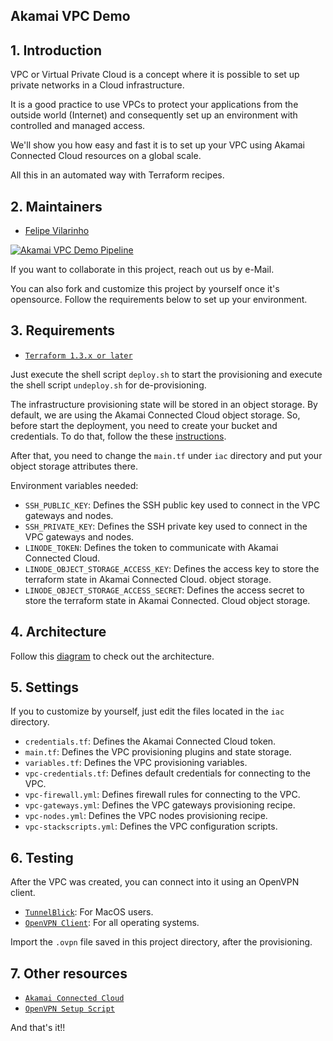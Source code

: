 ## Akamai VPC Demo

## 1. Introduction

VPC or Virtual Private Cloud is a concept where it is possible to set up private networks in a Cloud infrastructure.

It is a good practice to use VPCs to protect your applications from the outside world (Internet) and consequently 
set up an environment with controlled and managed access.

We'll show you how easy and fast it is to set up your VPC using Akamai Connected Cloud resources on a global scale.

All this in an automated way with Terraform recipes.

## 2. Maintainers

- [Felipe Vilarinho](https://www.linkedin.com/in/fvilarinho)

[![Akamai VPC Demo Pipeline](https://github.com/fvilarinho/akamai-vpc-demo/actions/workflows/pipeline.yml/badge.svg)](https://github.com/fvilarinho/akamai-vpc-demo/actions/workflows/pipeline.yml)

If you want to collaborate in this project, reach out us by e-Mail.

You can also fork and customize this project by yourself once it's opensource. 
Follow the requirements below to set up your environment.

## 3. Requirements

- [`Terraform 1.3.x or later`](https://www.terraform.io)

Just execute the shell script `deploy.sh` to start the provisioning and execute the shell script `undeploy.sh` for
de-provisioning.

The infrastructure provisioning state will be stored in an object storage. By default, we are using the Akamai Connected
Cloud object storage. So, before start the deployment, you need to create your bucket and credentials. To do that, 
follow the these [instructions](https://www.linode.com/docs/products/storage/object-storage/get-started/).

After that, you need to change the `main.tf` under `iac` directory and put your object storage attributes there.

Environment variables needed:

- `SSH_PUBLIC_KEY`: Defines the SSH public key used to connect in the VPC gateways and nodes.
- `SSH_PRIVATE_KEY`: Defines the SSH private key used to connect in the VPC gateways and nodes.
- `LINODE_TOKEN`: Defines the token to communicate with Akamai Connected Cloud.
- `LINODE_OBJECT_STORAGE_ACCESS_KEY`: Defines the access key to store the terraform state in Akamai Connected Cloud. 
object storage.
- `LINODE_OBJECT_STORAGE_ACCESS_SECRET`: Defines the access secret to store the terraform state in Akamai Connected.
Cloud object storage.

## 4. Architecture

Follow this [diagram](https://viewer.diagrams.net/?tags=%7B%7D&edit=_blank&layers=1&nav=1&title=Virtual%20Private%20Cloud.drawio#R7V1be5pKF%2F41vUwfzuClIAiIiiAnb%2FaDnAUBOeOv%2FwajSRNtk3y7ad27O60G1gzDzDrNO2sN5AvK7LtpYefhPHO95AsCud0XdPIFQWAII8CvgdKfKTgFP1KCInLPtGeCGh29y6Vnah25XvmiYpVlSRXlL4lOlqaeU72g2UWRtS%2Br%2BVny8q65HXhXBNWxk2uqEblVeKbCxOi5gPeiIDzfmkLIx4K9fal8HkkZ2m7WfkNC2S8oU2RZ9Xi07xgvGbh34cvjddx3Sp86Vnhp9Z4L8pbWhKO4nQR7HBc3aMPu6gfkLJ%2FGTurziM%2B9rfoLC4Iiq%2FMvKO1naaWeyTfufiY1XlF53S3Z2NtLi8%2FDB4rjZXuvKnpQ73wVfmbYWWXQCwPbZ%2F5j5JkWfsN6FDsT7bPMg6emn9kCDs6c%2BQCX4LeZBHiUup57Yg1Kt2FUeWpuO0NpC0wD0MJqn5yL%2FShJmCzJitO1qO97hOMAelkVWex9U%2BKSoy0EgZJrdv9YnK%2BFcM3s%2FiWz32IuMvos5qI3mEsk1VnhXnCZONTZpeChPPmKMagAY3l34tGlHBwF59%2BnhrYXgpLVlVdcyKC729dVAe3xthfyz5Sz7ZL2TTlvMQKHsE%2BR87kUeWlUJPoVvxY8ekPwn2ZUT37xmbmeC3zv%2BTQrqjALstRO2Gcq%2Fcz%2BwSqe60hZlp%2BZvvOqqj9PJHZdZS9F4nVRZQ6Xg%2FE%2FnlnnxobjSfftSX8%2BKSu7qMbDZDL0K%2FfSC42LhiE%2FXpC6r2oAyjfljyK%2FTCHIqRxw8ZuuDKfWpZfDyXNnTmeX3nxQRcqsLhzvBxXPegDGE3g%2FavBsp4OMfqhwhZfYVdS8nD9%2Fuvbgn%2ByS78dUYeraRcO3XDSMfpapvgMk%2FGOZTd0dtxH0fhwj%2FIZjvHZqP3aDP9t5oe90XsRdOa%2FL4uZ9BgV9BqAMCtuNgBC%2BKfPsrUvhn2ls2EtbQ6BrWxvdMDX803D9h4D9v0cOxCs53Fhh%2FVo5IDfk8Aq6Gx44hFSvaL4H4P8Awb2arJ4M6rcJ7tbi7Q%2BQAwrdmyfD%2FlBBIPfmym4tTF65Mtp2YgCL%2Flgvhr7GAb%2FbjSG3rOeV0NR6m3pDOAp%2Bl9wAK6qXwrGTKACAeOIAdoIpDKUHhkWOnYzPBfvIdR%2BxvFdGx3O0dBBSnkVpdRozTn%2FBJ0NbAL4%2Fxr9OTb%2BUb5ql3itlOJM%2BTaKvl6w3ooo3I7afJtB3WOGTQJH%2FBHptoq%2BXxb9bot%2B30L8dJdZlZkCWwLM%2BWjf0AD6a%2Bt6I8F0qxhu5mp%2BkJfhLHbkRObkVUf48q6feBkGXZNY1T36YrPrY6uruEljI6CPw8OMRPBf3KBe7hTQoZIsSxAdcFfVudt9PButWGOHfmcLaQh7qEbcEDXkURFGfIujvpLCwa7n%2F0gQWem1D%2FyWwvvy8BNZZQd6OAb83CHyx0zuJAqMfCp78o231DrIq6IciJP8wbt9fEgvF78c5%2Fq4k1rsd2GVj25sODLsvB%2FahvPDH41fvQJU34lcj0oVI8jPN7d7SWCj5Z8rh3tJY6K315yv4vtzuhm2qF3LxFI2qsmLYivrZMeF7leW9ZbbQD62Y%2Fz1yuLvM1kUR%2FjhB3FtmC%2Ft%2BlOPJVU3syt7a5Z%2Frxu4utYUhV1J7Snxc7zP798Sy%2F%2FaK9bcnPK6jA0%2BCw%2F4T3Jc7TlX9qlzVcJMhV8Vqf16u6uNqgt5ZtuqipvcfIfleoPc5tHs70PvxyMp7AtXXGnJWmjfjLNh7H3W4rzgx9v3NDO%2F2J9R700u6vPgyTIWgBGKSrHbBby4qvNYeOvqbnpv6f56P%2B97jiN91EE8B0gt0Q689BHLLQxCfNpFQV2z8FR7iYu3wC1t%2FNv3vWPvHE0ifa%2B2XnPeb1n6xr59n7qdLwcDs%2FpsK5%2FnyuWV5IHwTAXk1QV306lmDHlt81qenrv2NSegdWZFfoHP%2Fn258PE7%2F3kA7jnyKSlzJHKFeyvzh9TrwUcvPV71yJz9D%2FO94jO7fJ%2F63H4lEfpvr%2BHuQ8h1By%2F%2FE%2BYOK5H2J8zp2cyXOaH96gQVtl%2Fnj6y%2F8qBtkR%2BdeEYFuDGu6CbhXlJee%2FEz64RLw6U0VA9tduwyflKEEkC1Kg%2FVJEVBAON9%2BEu0DMMQkAriQs52BNX%2B5ADU6VTbwgYuGllOv%2BssZIOXXsgl%2BEmYbkV%2FJFx70RrwNJrGvxDVsg%2BFPW9l94isNmKzIs8I%2Brf8XXtVmRXyOAtDKvzkK8GHVQF%2Bi%2BYdbcP5pn8QvWfAT1wv%2BzwLrby7M33bHP2NbxLsdNPHbcNnfM%2FR3bIAAzjR%2F9JCPjvpiWZK99RIZWEoVZYOFbbOqyvagQjIUDI8IBSftuJiJ6%2Fl2fTLv17ZZDbpyPQGcbji%2BUKFvnLVrVzZwM4%2BnCJenwHczkU4vlRaaTYNsDH4WqhayWgCO5sPXRGDGc%2FCbscOEKIcKfkLPddYcGHj6TwEavTXg6uigc55ufb6jnOP8KJOnYALXrKHRXGRWsTxpwekOLDxo%2BfQViqqW5oS3bwpilNvGPsoOs1GzhTSOXg3NUPKkR6piW5M1sY5xeYO4iQ5%2BSA%2BtQIOiZyaEGFl7cMg4qdhPAmx%2BmEXZdtqV6OLojlcsLajsToddPdkYOuKm1rETmCno8lRgE3alK1i6RFzEmkVzmuY6HXhThx61pEGeR8eHxESYxDFHsLmc2t6GVcW0YQ9ZuJjk7FihHz%2BrsFt4AIVxx2pe6NNKiOUKHu20WSOSfHXo1hkoUyQsh1RLYaOUJnLAAtdneQ5uMHPBd%2FSGZpGxT026aNpPxOgIK14fMPpiFKtuYbmdaUKrI2mjaSC7U5ER%2BMhvfWFPoJLTgbbiXuAzCjf6LpGnodoRSA9F%2B%2BVEqOfElEAipZe4WAjmIicwkROOhchYReM21oKZ2LPjSNwwwoRR1HGWCitGSG7WzURbaIrpPHdk6HioNvXe1Glhw0srYUSGVgePNHWqNrkO7CwfmbDC48c0aMPcQ6OjEOFwK3c7vdU0nZVw2He2MHVQJVXy54K5WK32fuxHk0rk%2Far2SDwNRUZK5eNCpzZUgjL4MUOWfoLtFT1z09AyKUvelXK6nG18cVckJRsRsmJWazpTuKohDTAf0xRg%2FBR8FnW3NxDPWQNa7ybpsSkXgtr1lrOfgeL6QK7peQ38AW2pS%2FA9kr26ibp9zhpTNbNdOV7Lh7If5Wjk2culTi46vJcO41DSU4B%2B6HrLEl2CEk1cU3PERqjZVIjyXu2tXKhVFScazXVW00iIuo2yHnHZSEchQ2HBdM3xTTOjBb8QIiaBlq7SlVNLiELQs%2Blij0tBk696mNdmqxJcsEOoA2YujWXZCR27gUmI6KT2CDVzZWoUkwRFyA0cYQmWLeWdEvesBMedFeFkv%2BQ7oV8zKdFawYiUcM3HEGG1YkNO0kt13DglV87m41Ukgp6p3E5sHo1A0ZSxqhWBaMhVZWx7dRw5gbWfkYHlQCxJRfMIi9xiHBMG7SbKeMwqyaF1CRa2yvwAeBPQzirWCmOyVXdjoE0qdRTZcEKnakuzdhIv7bGreGNzrPrFAYNjymrm7XxPVCJb%2Bjm7qEVHSSJ7G%2BpNPNZQo8r12LGqYN3ZKCNvwHGD9d5hQmRmB1DF2hEOQ1nDTLpNi9pqBwBGK2LlOpwaEi1rcuzmZUhiyuQI9Z6gtRuqlEMWETKIMsw2YiJVGvRkJa4Vm5zOKjizw8hj18ZQomKrpG%2BXsF9S8%2FHame6wYAZaUSwnIYIwb%2BZ6TAlBnW8kDZ5i%2BqTjVqGhtBE1XdMMFIwPsamptM0zbGnYC4zxJwG3OmhAGTclEs%2BK3s6MANg8Ytg9qGsJ%2B2wmzipVEfVYtw7tZs4Z27FmNganRcBH9JsDvCfaA7uxS5rYhettIx7CGS22lTMab1RBnekSF%2BZsHOHRjJuXUc7m4oyzN4Pi65KwipRgvdZrZl%2BhAZunZIF39FHB22hLx4G3WdFUygitKCeZKykTceOxqzjG9GnImMVkX2htrzHrkbVOoMDcHzqYxw3BlWZtJNFxqtGVnE5FlXGkyAo6eLsKD%2FO4NcA8g83j3rFSQWxrfpAV0yK6OkbFNuIZroGmqE6txFXNqTQqroBbhA4MiokRpsxU1XXGuzkYBhzYcjSGl3pCj9tI7rOWL0J22rMzRGIbxS%2FQphPaeEqEjFgvRxPWtMQ40wWRt8HoS7k8Yif3wIy3B1ZI2W1nGY4Z6422VKp6u6aXXa%2FoonRsglpWCVMfsSQn7ZFK3czwkYYeaV70IGETtjV55EFLbFrxa57cAMuhZ%2FoyIsD1fAcGQR4Fbm%2BleQY5WYk0XJxINagfcuwqgkwdney8AlsSk3IZLVR1TboaKA0MfrtM53W7EJKZMhsR26RfqvAOUiJTndqOCfGpAyGNvHQpMaFGbVT1u0VR7b1dDLOmMHOXcmz4%2FGHUBqP54KcA%2FKGLkIoqrBfSoQPLNUIyYYt6mlkanhgeDlRP8QfFXe9BVXONceJ4r8BdO%2BF9YoMLVOgVHDZy5lIX9iZhckknFB4bSUdiUU4zhHF8F5EGYAUudw5zL9kME1S%2F3CG9RyhyGUlNRYX%2BPl%2FybZCIJdSUqLzLZcWqYHsnRUWfGs6AzMSpdjx0s2LeaqMiE7w1H0oBpgpTqtfSxG0Mdo1zEh9HsY22Bx9FKiFCKg3ZgKlxDrc4XhRJsVZ1sTjy9MIRNffIMVaDIqxm9Rtjz8btMEIt1hW%2BBVpAq%2FgSZnRDma3WxXqlW53jc0xBwWLOe7TRtGvSCPHWi2F36%2BBJnXZqMM%2FYzuA6IknNjs6TYVnGmYHbRag7deyVMmYfPxN2mI0cf9GJO226lRf5gKvGwLHqS2WGM5YgDMDxpyyPsatF0PUaCP%2BVu1Hwd%2BxU%2FccD5iU7AObwETCPxa0qCsPB5gZgZvKDvbf3eQZgql8Qg1miFenuN3sb4NdChSppIDbD5AnQMRNkIuTya4CyLWK5Kxx00RazvgbAd8J2cwXM0GaE1bMgm41DQQXQ2edcU4caaQjCZMQyAOCbMrjQBhB5MUBheqVxkgqVfIiNN0O3We0Ch1EXMe1oRascpow1HgzAKlegRTDfVUtpDM00uBDl3A1jH%2FXahYj7SolwUj9ilfO%2FZsgj9hN5XMUkQS3k7VSI8WYkmjvCLwvpQCHYgofX88MSPW52RJoFzPEg5gAyFtNdc5jxhWW3gtF54qbW0wU7N%2F21BSdUNfWVfGQAmE3j5l60GiiR0VmvcobHawMEJlR4OpJFP2mcOtSXSGIzpBR4%2FW6d%2BaroV7kg1A1sSLXLbFxvY0KzrFKJSe2qG19epUHZzV3GZ45sB4mUNF%2Fzq7S9fxrvkdQCzddS4W07wLF82RlTuOYybDVY67RjF4MazaijROjRMKnMofpmy8Bp07Cz3EBigqTbA09Jjc8SWk%2BIia4O2d%2FGUbdmlmsED%2BXKTNNnTbzUS8wUDsB3z6M8g2P7aHHTRWbS6z7dgpWN1xx2%2FgGebp2w3qMGLK2WNRVsMyIaWaZX5yQXwMc0zgPfpIiAXEs1j6PrxIvEJAYegqZNVDLnRDrbwpCuplSJoHwCQK4Zp1Cv49MprFXJDnSuHyks2Vh2ccTKFFyIjlyJN0V%2FD5wLB1kT4JjpbElIRw%2BHCnCMRWPnGHv8roRWJT7YCTuwKd8vTYkKl7zP5UXpoqWDYvCSh6wkZyb2fkxV27Jgsbgvjk4v29so3%2BLTSZuMZWObZhAP%2B14yW8J7fTUqqSoEqpsQubWR1WSCxGgCD2ADcDJ7dAZ8sxZmB4Bl07BNZKgWF9RU5iPQkSQdVs8bnzIUcOZVFQ1riRfw6Q5XU8zCmnIyxSpXQY02Bgg2NIluaA%2FU5WTwNWFqJ%2FP3w%2FyGldwEtzBz0saGrCK8L7Sdw6Slb2klWCyOVqS5RhK1EU%2F3AxfMTQt8b7zU93Zk00JFiJi60Y%2BSWWYhA%2BsKuUynPloUC1uSYdLewjCv2oh9rOknH%2BBj4znFmYITrWdW%2FMumOuL69abEr8zdE%2FDVxPbz9u58%2BebBz6d9PG%2Fs3XkRIHzrEc1727mDU%2F%2FQAOE73khwh3gnrKrh9erjR99UYV%2F9ynHTr6fNp9wuH1I9w4syuOFd59yQ7eDI4RQloL%2B4v2CExFESxtG%2FYrgfhVioZeP9dmGWxCoJjJihXYo8GG2OmF%2BHpn6O9SPEV4IYPf8QL5wBTFzjXmK44hdCX%2BIdT%2FvevSoAiwbNfW1APc879l8d0AtA7cvKGw4K79GSy0FrwDS%2FTe0oGU4gaNAUYlh%2BcCg8HJf704YyLrFz0KeHyMnSB9crQS8fvMTbe0M2rI5Or%2BF48LPiofW2YPjeQ15EoOhcE9DtPH%2FwC897aE7JxrNKnXr%2FzJfnLNNjQVa43ks%2BfULCCR7dWGwhN%2BYg%2BLJH%2FwM6NzD76S8HPO4Gef4DDCj7Pw%3D%3D) to check out the architecture.

## 5. Settings

If you to customize by yourself, just edit the files located in the `iac` directory.

- `credentials.tf`: Defines the Akamai Connected Cloud token.
- `main.tf`: Defines the VPC provisioning plugins and state storage.
- `variables.tf`: Defines the VPC provisioning variables.
- `vpc-credentials.tf`: Defines default credentials for connecting to the VPC.
- `vpc-firewall.yml`: Defines firewall rules for connecting to the VPC.
- `vpc-gateways.yml`: Defines the VPC gateways provisioning recipe.
- `vpc-nodes.yml`: Defines the VPC nodes provisioning recipe.
- `vpc-stackscripts.yml`: Defines the VPC configuration scripts.

## 6. Testing

After the VPC was created, you can connect into it using an OpenVPN client.

- [`TunnelBlick`](https://tunnelblick.net/downloads.html): For MacOS users.
- [`OpenVPN Client`](https://openvpn.net/client): For all operating systems.

Import the `.ovpn` file saved in this project directory, after the provisioning.

## 7. Other resources

- [`Akamai Connected Cloud`](https://www.linode.com)
- [`OpenVPN Setup Script`](https://github.com/fvilarinho/openvpn-setup)

And that's it!!
